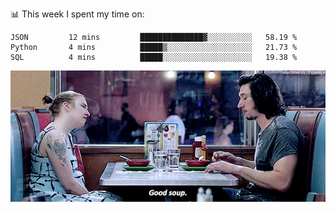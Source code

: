 📊 This week I spent my time on:
<!--START_SECTION:waka-->
```text
JSON         12 mins         ██████████████▓░░░░░░░░░░   58.19 % 
Python       4 mins          █████▒░░░░░░░░░░░░░░░░░░░   21.73 % 
SQL          4 mins          █████░░░░░░░░░░░░░░░░░░░░   19.38 % 
```
<!--END_SECTION:waka-->


![](goodSoup.gif)
